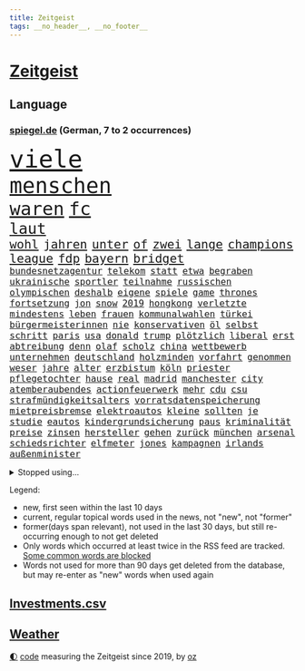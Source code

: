 ```yaml
---
title: Zeitgeist
tags: __no_header__, __no_footer__
---
```


# [Zeitgeist](https://oliz.io/zeitgeist/)

## Language

<h3><a href="https://www.spiegel.de" target="_blank">spiegel.de</a> (German, 7 to 2 occurrences)</h3>
<p style="font-family:monospace">
<span style="font-size:32pt"><a href="news_links.html#viele" class="current">viele</a></span>
<br>
<span style="font-size:28pt"><a href="news_links.html#menschen" class="current">menschen</a></span>
<br>
<span style="font-size:24pt"><a href="news_links.html#waren" class="current">waren</a></span>
<span style="font-size:24pt"><a href="news_links.html#fc" class="current">fc</a></span>
<br>
<span style="font-size:20pt"><a href="news_links.html#laut" class="current">laut</a></span>
<br>
<span style="font-size:16pt"><a href="news_links.html#wohl" class="current">wohl</a></span>
<span style="font-size:16pt"><a href="news_links.html#jahren" class="current">jahren</a></span>
<span style="font-size:16pt"><a href="news_links.html#unter" class="current">unter</a></span>
<span style="font-size:16pt"><a href="news_links.html#of" class="current">of</a></span>
<span style="font-size:16pt"><a href="news_links.html#zwei" class="current">zwei</a></span>
<span style="font-size:16pt"><a href="news_links.html#lange" class="current">lange</a></span>
<span style="font-size:16pt"><a href="news_links.html#champions" class="current">champions</a></span>
<span style="font-size:16pt"><a href="news_links.html#league" class="current">league</a></span>
<span style="font-size:16pt"><a href="news_links.html#fdp" class="current">fdp</a></span>
<span style="font-size:16pt"><a href="news_links.html#bayern" class="current">bayern</a></span>
<span style="font-size:16pt"><a href="news_links.html#bridget" class="new">bridget</a></span>
<br>
<span style="font-size:12pt"><a href="news_links.html#bundesnetzagentur" class="current">bundesnetzagentur</a></span>
<span style="font-size:12pt"><a href="news_links.html#telekom" class="new">telekom</a></span>
<span style="font-size:12pt"><a href="news_links.html#statt" class="current">statt</a></span>
<span style="font-size:12pt"><a href="news_links.html#etwa" class="current">etwa</a></span>
<span style="font-size:12pt"><a href="news_links.html#begraben" class="current">begraben</a></span>
<span style="font-size:12pt"><a href="news_links.html#ukrainische" class="current">ukrainische</a></span>
<span style="font-size:12pt"><a href="news_links.html#sportler" class="current">sportler</a></span>
<span style="font-size:12pt"><a href="news_links.html#teilnahme" class="current">teilnahme</a></span>
<span style="font-size:12pt"><a href="news_links.html#russischen" class="current">russischen</a></span>
<span style="font-size:12pt"><a href="news_links.html#olympischen" class="current">olympischen</a></span>
<span style="font-size:12pt"><a href="news_links.html#deshalb" class="current">deshalb</a></span>
<span style="font-size:12pt"><a href="news_links.html#eigene" class="current">eigene</a></span>
<span style="font-size:12pt"><a href="news_links.html#spiele" class="current">spiele</a></span>
<span style="font-size:12pt"><a href="news_links.html#game" class="current">game</a></span>
<span style="font-size:12pt"><a href="news_links.html#thrones" class="current">thrones</a></span>
<span style="font-size:12pt"><a href="news_links.html#fortsetzung" class="current">fortsetzung</a></span>
<span style="font-size:12pt"><a href="news_links.html#jon" class="current">jon</a></span>
<span style="font-size:12pt"><a href="news_links.html#snow" class="new">snow</a></span>
<span style="font-size:12pt"><a href="news_links.html#2019" class="current">2019</a></span>
<span style="font-size:12pt"><a href="news_links.html#hongkong" class="current">hongkong</a></span>
<span style="font-size:12pt"><a href="news_links.html#verletzte" class="current">verletzte</a></span>
<span style="font-size:12pt"><a href="news_links.html#mindestens" class="current">mindestens</a></span>
<span style="font-size:12pt"><a href="news_links.html#leben" class="current">leben</a></span>
<span style="font-size:12pt"><a href="news_links.html#frauen" class="current">frauen</a></span>
<span style="font-size:12pt"><a href="news_links.html#kommunalwahlen" class="current">kommunalwahlen</a></span>
<span style="font-size:12pt"><a href="news_links.html#türkei" class="current">türkei</a></span>
<span style="font-size:12pt"><a href="news_links.html#bürgermeisterinnen" class="new">bürgermeisterinnen</a></span>
<span style="font-size:12pt"><a href="news_links.html#nie" class="current">nie</a></span>
<span style="font-size:12pt"><a href="news_links.html#konservativen" class="current">konservativen</a></span>
<span style="font-size:12pt"><a href="news_links.html#öl" class="current">öl</a></span>
<span style="font-size:12pt"><a href="news_links.html#selbst" class="current">selbst</a></span>
<span style="font-size:12pt"><a href="news_links.html#schritt" class="current">schritt</a></span>
<span style="font-size:12pt"><a href="news_links.html#paris" class="current">paris</a></span>
<span style="font-size:12pt"><a href="news_links.html#usa" class="current">usa</a></span>
<span style="font-size:12pt"><a href="news_links.html#donald" class="current">donald</a></span>
<span style="font-size:12pt"><a href="news_links.html#trump" class="current">trump</a></span>
<span style="font-size:12pt"><a href="news_links.html#plötzlich" class="current">plötzlich</a></span>
<span style="font-size:12pt"><a href="news_links.html#liberal" class="current">liberal</a></span>
<span style="font-size:12pt"><a href="news_links.html#erst" class="current">erst</a></span>
<span style="font-size:12pt"><a href="news_links.html#abtreibung" class="current">abtreibung</a></span>
<span style="font-size:12pt"><a href="news_links.html#denn" class="current">denn</a></span>
<span style="font-size:12pt"><a href="news_links.html#olaf" class="current">olaf</a></span>
<span style="font-size:12pt"><a href="news_links.html#scholz" class="current">scholz</a></span>
<span style="font-size:12pt"><a href="news_links.html#china" class="current">china</a></span>
<span style="font-size:12pt"><a href="news_links.html#wettbewerb" class="current">wettbewerb</a></span>
<span style="font-size:12pt"><a href="news_links.html#unternehmen" class="current">unternehmen</a></span>
<span style="font-size:12pt"><a href="news_links.html#deutschland" class="current">deutschland</a></span>
<span style="font-size:12pt"><a href="news_links.html#holzminden" class="new">holzminden</a></span>
<span style="font-size:12pt"><a href="news_links.html#vorfahrt" class="new">vorfahrt</a></span>
<span style="font-size:12pt"><a href="news_links.html#genommen" class="current">genommen</a></span>
<span style="font-size:12pt"><a href="news_links.html#weser" class="new">weser</a></span>
<span style="font-size:12pt"><a href="news_links.html#jahre" class="current">jahre</a></span>
<span style="font-size:12pt"><a href="news_links.html#alter" class="current">alter</a></span>
<span style="font-size:12pt"><a href="news_links.html#erzbistum" class="current">erzbistum</a></span>
<span style="font-size:12pt"><a href="news_links.html#köln" class="current">köln</a></span>
<span style="font-size:12pt"><a href="news_links.html#priester" class="current">priester</a></span>
<span style="font-size:12pt"><a href="news_links.html#pflegetochter" class="new">pflegetochter</a></span>
<span style="font-size:12pt"><a href="news_links.html#hause" class="current">hause</a></span>
<span style="font-size:12pt"><a href="news_links.html#real" class="current">real</a></span>
<span style="font-size:12pt"><a href="news_links.html#madrid" class="current">madrid</a></span>
<span style="font-size:12pt"><a href="news_links.html#manchester" class="current">manchester</a></span>
<span style="font-size:12pt"><a href="news_links.html#city" class="current">city</a></span>
<span style="font-size:12pt"><a href="news_links.html#atemberaubendes" class="new">atemberaubendes</a></span>
<span style="font-size:12pt"><a href="news_links.html#actionfeuerwerk" class="new">actionfeuerwerk</a></span>
<span style="font-size:12pt"><a href="news_links.html#mehr" class="current">mehr</a></span>
<span style="font-size:12pt"><a href="news_links.html#cdu" class="current">cdu</a></span>
<span style="font-size:12pt"><a href="news_links.html#csu" class="current">csu</a></span>
<span style="font-size:12pt"><a href="news_links.html#strafmündigkeitsalters" class="new">strafmündigkeitsalters</a></span>
<span style="font-size:12pt"><a href="news_links.html#vorratsdatenspeicherung" class="new">vorratsdatenspeicherung</a></span>
<span style="font-size:12pt"><a href="news_links.html#mietpreisbremse" class="new">mietpreisbremse</a></span>
<span style="font-size:12pt"><a href="news_links.html#elektroautos" class="current">elektroautos</a></span>
<span style="font-size:12pt"><a href="news_links.html#kleine" class="current">kleine</a></span>
<span style="font-size:12pt"><a href="news_links.html#sollten" class="current">sollten</a></span>
<span style="font-size:12pt"><a href="news_links.html#je" class="current">je</a></span>
<span style="font-size:12pt"><a href="news_links.html#studie" class="current">studie</a></span>
<span style="font-size:12pt"><a href="news_links.html#eautos" class="current">eautos</a></span>
<span style="font-size:12pt"><a href="news_links.html#kindergrundsicherung" class="current">kindergrundsicherung</a></span>
<span style="font-size:12pt"><a href="news_links.html#paus" class="current">paus</a></span>
<span style="font-size:12pt"><a href="news_links.html#kriminalität" class="current">kriminalität</a></span>
<span style="font-size:12pt"><a href="news_links.html#preise" class="current">preise</a></span>
<span style="font-size:12pt"><a href="news_links.html#zinsen" class="current">zinsen</a></span>
<span style="font-size:12pt"><a href="news_links.html#hersteller" class="current">hersteller</a></span>
<span style="font-size:12pt"><a href="news_links.html#gehen" class="current">gehen</a></span>
<span style="font-size:12pt"><a href="news_links.html#zurück" class="current">zurück</a></span>
<span style="font-size:12pt"><a href="news_links.html#münchen" class="current">münchen</a></span>
<span style="font-size:12pt"><a href="news_links.html#arsenal" class="current">arsenal</a></span>
<span style="font-size:12pt"><a href="news_links.html#schiedsrichter" class="current">schiedsrichter</a></span>
<span style="font-size:12pt"><a href="news_links.html#elfmeter" class="current">elfmeter</a></span>
<span style="font-size:12pt"><a href="news_links.html#jones" class="current">jones</a></span>
<span style="font-size:12pt"><a href="news_links.html#kampagnen" class="current">kampagnen</a></span>
<span style="font-size:12pt"><a href="news_links.html#irlands" class="new">irlands</a></span>
<span style="font-size:12pt"><a href="news_links.html#außenminister" class="current">außenminister</a></span>
</p>
<details>
<summary>Stopped using...</summary>
<p class="former" style="font-size:12pt">
mailand(1267) verstorbenen(1267) taten(1266) bidens(1265) bochum(1265) vollständig(1265) bitte(1264) staatschef(1264) szene(1264) erscheinen(1263) manager(1263) phase(1263) überwinden(1263) bielefeld(1262) christine(1262) gäste(1262) vermuten(1262) welchem(1262) anspruch(1261) begründung(1261) extreme(1261) for(1261) schwarzen(1261) teams(1261) verhandelt(1261) 12(1260) co₂(1260) einsatzkräfte(1260) freiheitsstrafe(1260) hubschrauber(1260) innenminister(1260) lag(1260) lehnen(1260) reiche(1260) abstimmen(1259) geholt(1259) wen(1259) widerspruch(1259) ankündigung(1258) bremer(1258) lebens(1258) nahverkehr(1258) beweisen(1257) entscheidend(1257) hotel(1257) jury(1257) lager(1257) löste(1257) rechtsextremen(1257) summe(1257) zuständige(1257) öffnen(1257) angekommen(1256) einzug(1256) geduld(1256) maßnahme(1256) respekt(1256) termin(1256) täglich(1256) untersuchungsausschuss(1256) who(1256) anne(1255) bundesländern(1255) sinnvoll(1255) still(1255) stimme(1255) umwelt(1255) wochenlang(1255) hölle(1254) niederlanden(1254) regiert(1254) trafen(1254) appell(1253) streitkräfte(1253) thailand(1253) geklärt(1252) infektion(1252) jüngere(1251) sinn(1251) entsetzen(1250) george(1250) homeoffice(1250) unterschiedlich(1250) klären(1249) saarland(1249) wälder(1249) beiträge(1248) genutzt(1248) meiner(1248) schaffte(1248) distanz(1247) gefangene(1247) verbindet(1247) claudia(1246) deals(1246) nah(1246) schuss(1246) verschwand(1246) berühmten(1245) lücke(1245) letztes(1241) zerstören(1240) analysiert(1239) garten(1239) prognose(1237) rechtzeitig(1236) top(1236) automatisch(1234) kooperation(1234) beitrag(1232) papier(1232) schneider(1232) gesichert(1230) hinweis(1222) abgeschlossen(1217) karlsruhe(1208) lehrerin(1134) günstig(1117) hochschulen(1111) lahm(1095) interessen(1066) videoaufnahmen(1017) seither(1009) kleidung(1007) stundenlang(1005) kümmern(1000) bundesanwaltschaft(990) autoren(988) konzerns(958) nachspielzeit(945) übertragen(942) drauf(941) schlafen(935) nachmittag(931) befreiung(928) gewandt(921) getöteten(919) spiegelkorrespondent(912) kursieren(906) kurze(899) zentralen(893) menschlichkeit(876) lieferungen(874) unserem(853) kompromiss(836) hochzeit(817) bundesinnenministerin(816) einrichtungen(808) spektakel(803) pekings(787) krankheiten(784) 49(778) überzeugung(774) aufhören(773) fehlverhalten(770) mbappé(764) vereinigung(754) fluss(749) unmittelbar(745) hochrangigen(732) rezession(732) spart(720) niedersächsischen(717) indem(714) talent(713) antisemitische(708) umstände(690) erfurt(684) hitze(679) mordfall(677) weltverband(674) 1200(670) ausgebaut(665) hadert(664) titelverteidiger(659) joshua(658) prompt(645) lena(643) schwimmen(636) 81(632) geschichtenewsletter(630) rettungsaktion(625) olympiasieger(622) usmilitär(621) digitale(619) freispruch(605) effekt(603) subventionen(602) protestbewegung(598) nation(597) importiert(593) begrenzen(580) tobias(578) farben(574) jude(574) antarktis(569) spionage(567) gerechtfertigt(559) rügt(556) praktisch(554) indiens(550) begegnung(545) dokumentieren(545) scheinbar(542) spiegelrecherche(540) bestimmen(539) lionel(537) katze(535) knappe(529) kohl(524) 23jährige(522) parolen(521) desinformation(520) erben(517) bedrohungen(513) pistole(496) redet(493) spion(493) liberale(490) skepsis(486) kommentiert(480) wiederholen(479) 1991(478) saarlouis(478) 47(472) nico(471) internationalem(464) arbeitsplätze(459) legendäre(456) vergab(455) perfekten(453) venedig(448) kulturstaatsministerin(446) aussieht(441) spezialkräfte(441) vorstand(439) reihen(438) dauer(431) ricarda(430) vorstandschef(425) jason(424) republikanische(424) baden(422) leon(422) heran(419) floh(418) openai(418) anderson(416) manöver(414) fridays(409) unruhe(409) tarifverhandlungen(408) bewertet(405) 1600(401) wegner(398) zuckerberg(397) wölfe(391) gebäuden(390) 15jährigen(381) gejagt(380) statistischen(379) warb(378) gewartet(375) höhepunkt(375) verstärken(374) älteren(373) überwunden(373) z(372) handelte(370) jugend(370) spektakulärer(367) mannheim(363) asylpolitik(361) beleg(361) wrack(360) li(359) aktueller(358) heutige(358) betrunkener(356) gefangen(353) fußballverband(349) helmut(345) hauptsache(341) feierlichkeiten(338) samuel(338) 2010(336) klares(336) konrad(334) forscherin(330) breit(327) kremlkritiker(327) dir(324) spaniens(324) explodiert(323) versteckt(323) 15jährige(320) arabischen(320) arktis(320) ken(320) katrin(319) natur(316) plastikmüll(314) genießen(313) iphones(312) gewannen(308) spektakulären(308) male(307) todesfälle(306) dämpfer(303) organisationen(302) bundeshaushalt(301) verfassung(301) wuchs(297) befürchtete(296) gegners(295) ford(294) einbestellt(292) 38jähriger(291) kylian(289) budget(288) 77(286) gelaufen(286) erkennt(283) älterer(282) einzigen(280) überprüft(277) interessiert(273) schnellstmöglich(269) obersten(266) abwenden(265) schwach(262) bahrain(260) architekten(259) killer(259) schwedens(259) bewerbungen(257) besiegen(256) verfilmt(256) übereinstimmenden(255) travis(254) erweitert(252) stockt(250) desaster(248) warmen(248) schneidet(244) zeitgleich(242) schönste(239) froh(238) wmtitel(238) skurriler(236) jungs(234) wissenschaftlich(234) ernste(232) adenauer(231) stoppte(229) natürlichen(225) hilferuf(224) sicherheitsrat(224) anfangen(221) ausnahmezustand(221) o’connor(221) reisenden(221) effekte(218) ehrung(218) widersprüchliche(218) betrachten(217) detaillierte(217) drogenboss(213) sperre(212) astronomen(210) leser(210) straflager(210) american(209) niederlegen(207) gestiegenen(206) erstattet(205) superreiche(205) young(204) fsv(203) medaillen(203) zivilbevölkerung(203) bbc(202) 83jährige(201) deine(201) neuesten(200) klimageld(199) dumm(198) einziges(198) gleis(198) berger(197) uwe(195) achtzigerjahren(194) suv(193) jugendstrafe(192) letztlich(192) verbrannte(192) weltmeistertitel(192) einflussreiche(191) moritz(190) quelle(188) unbehelligt(188) palästinensischer(185) sanften(185) serbiens(185) verfolgte(185) demokratischen(184) abgeschossen(183) engländer(182) winters(182) auferstehung(181) bernstein(180) oppositionspolitiker(180) jubiläum(179) verhalf(178) darstellung(177) schlicht(177) strafgerichtshof(177) überraschte(177) daneben(176) sibirien(176) untergegangen(176) volle(176) weinen(176) weltgrößte(176) raumstation(175) gelebt(171) gestiegener(171) zentralrat(171) spiegelrekonstruktion(168) stocken(168) flüchtlingsunterkunft(167) inselstaat(167) flüchtig(166) 2035(165) 41jährige(165) 14jährige(164) asylverfahren(164) schafften(164) ausfälle(162) kelce(162) nichtstun(162) haftbefehle(161) arbeite(160) klassischen(160) rennstall(160) stimmte(160) gerätselt(159) vermittlung(159) abgelöst(158) neuerungen(158) scharen(158) umwege(158) angegangen(157) zentralrats(157) ratschläge(156) wenden(156) bauten(154) bevorzugt(154) hinterzogen(154) gewerkschafter(153) höchster(153) night(153) rudolf(153) 1100(151) audio(150) emotionaler(150) kilometern(150) wilde(150) teilgenommen(149) ungeklärten(149) abschneiden(147) hof(147) gazastadt(145) volleyball(145) berlinmitte(144) engere(144) erschreckende(144) führerscheinprüfung(143) kilo(143) solidarisieren(143) sturmflut(143) 45jährige(142) länderchefs(142) bestes(141) eskalationen(141) hasses(141) hindern(141) monatlich(141) tanz(141) attraktiver(140) neigen(140) pickup(140) adam(139) enthält(139) konditionen(139) sahen(139) ingenieur(138) júnior(137) karim(137) bewegenden(136) option(136) qualitäten(135) eminem(134) fdppolitikerin(134) herbe(134) oftmals(134) stille(133) verpackungsmüll(133) eautobauer(132) landtags(131) rendite(131) großvater(130) künstlerische(130) usamerikanischen(130) verzögerungstaktik(130) ähnliches(130) bundesamts(129) siegtor(129) ausführlich(128) sowjetunion(128) aufzeichnungen(126) sprecherin(125) student(125) unrwa(125) webb(125) schwerin(124) weltraumteleskop(124) ausschlussverfahren(123) eingelegt(123) mccann(123) schwindet(123) bundeskriminalamt(122) gespalten(122) bewältigen(121) mitarbeiterinnen(121) immobilienkäufer(120) freitagmorgen(119) hingerichtet(119) ruht(119) verhält(119) wobei(119) 102(118) betreut(118) championsleaguespiel(118) haley(118) nikki(118) präsidentschaftskandidatur(118) verwüstete(118) deckt(116) endgültige(115) pia(115) verschicken(115) bundesligisten(114) joel(114) onlinewerbung(114) selbstbestimmung(114) stream(113) kopfschmerzen(112) siegesserie(112) tarifkonflikt(112) beteiligen(110) blaue(110) altman(109) spurensuche(109) beschämend(108) doku(108) pentagon(108) ostdeutschen(107) unruhen(107) bedrängnis(106) carlo(106) podest(106) versteck(106) weitreichende(106) bewohnern(105) biathletin(105) fertigung(105) saisonauftakt(105) bestraft(104) paula(104) berechnung(103) durchsuchten(103) gucci(103) dutzender(102) aden(101) bewiesen(101) nbaspieler(101) verbundene(101) menschenrechtsorganisationen(100) hochrangiger(99) prize(99) überschreiten(99) ansehen(98) erfolgserlebnis(98) geschäftsmodelle(98) gregoritsch(98) widersacher(98) autoritäre(97) erwägen(97) playoffs(96) dubai(95) zugelegt(95) dokumentierte(94) durchgeführt(94) eingegangen(94) rückschläge(94) unbesetzt(94) fortnite(93) kyoto(93) stiehlt(93) untergrund(93) eingezogen(92) vorwahlen(92) wow(92) gera(91) hungern(91) iss(91) kakao(91) malte(91) ungeplante(91) verbrennungsmotor(91) wundert(91) demokratien(90) grande(90) hinunter(90) maduro(90) nicolás(90) traumjob(90) überragte(90) amerikas(89) ausgenutzt(89) personenverkehr(89) schokolade(89) stadtplaner(89) unnötig(89) act(88) bauernverband(88) brooklyn(88) grünenfraktionsvize(88) reizt(88) schreckschusswaffe(88) sozialabgaben(88) weltreise(88) formulierungen(87) immunität(87) putingegner(87) aussteigerin(86) beschmieren(86) nachhilfe(86) ostdeutsche(86) schlachtfeld(86) schäumt(86) bunker(85) doll(85) huthimiliz(85) lambsdorff(85) missbrauchsfälle(85) rimini(85) klimaschützern(84) notorischen(84) profiboxer(84) schimpft(84) timo(84) wachsendem(84) weltgemeinschaft(84) berühren(83) besprechung(83) danke(83) erkunden(83) kameramann(83) skilanglauf(83) abschlussdokument(82) anfahren(82) handgreiflich(82) matterhorn(82) suizide(82) appstore(81) entstandene(81) gebrannt(81) true(81) 32jährige(80) berlinale(80) geldanlage(80) topposten(80) wirtschaftswachstum(80) handelsschiff(79) militärallianz(79) patriarchat(79) schrittweise(79) elektromodell(78) huthiangriffen(78) liveblog(78) pornhub(78) spionageabwehr(78) stripchat(78) widmen(78) xvideos(78) zusteht(78) 47jähriger(77) athen(77) feigheit(77) hinrunde(77) schwedt(77) unerreichbar(77) verkäufern(77) datieren(76) millionenbetrag(76) motorsportchef(76) schreckens(76) dreistelligen(75) erwähnt(75) timesumfrage(75) verbandspräsident(75) wahlzettel(75) archiv(74) bedrängt(74) bestellung(74) erziehung(74) gíslason(74) lamberty(74) landschaften(74) nets(74) norddeutschlands(74) plattner(74) routine(74) sehnsucht(74) sonnensystem(74) vorwahl(74) 276(73) bombe(73) doppelsieg(73) hollywoods(73) babybauch(72) bachmut(72) bestatter(72) einführen(72) festgenommenen(72) hakenkreuzen(72) informationskrieg(72) ramona(72) schwäbisch(72) sogenanntes(72) staatsmacht(72) antalya(71) auseinandergebaut(71) einzigartigen(71) familienstreit(71) gegenkandidaten(71) ordentlich(71) weltgeschehen(71) beamter(70) feminismus(70) katastrophal(70) niedersächsische(70) sirenen(70) witze(70) abgetaucht(69) co₂preis(69) droge(69) eisbären(69) hennig(69) jinpings(69) kaffeemaschine(69) kampfpause(69) kranken(69) pott(69) schaulustige(69) billigen(68) carvalho(68) gelb(68) gesprächsbereit(68) hilfskorridor(68) qiang(68) valencia(68) volkskongress(68) gottes(67) gruppenfoto(67) mossad(67) supermodel(67) thermometer(67) vorbereiten(67) entdeckungen(66) flugobjekt(66) senatorin(66) bauernverbände(65) buchenwald(65) durststrecke(65) jahrmillionen(65) lovestory(65) sabotieren(65) sozialist(65) örtliche(65) chloé(64) eindeutigen(64) französin(64) geringe(64) kompass(64) margarine(64) oscar(64) verunglückten(64) wimbledonsiegerin(64) wirtschaftsflaute(64) format(63) houston(63) katz(63) reiseerlebnisse(63) schallmauer(63) trauerfeier(63) ute(63) bediente(62) bestsellerautor(62) dating(62) halbinsel(62) wanderung(62) auslaufende(61) beschädigen(61) betreffen(61) beweis(61) teamchef(61) trainings(61) verden(61) 122(60) berühmteste(60) bestürzung(60) faule(60) gehweg(60) geschäftsjahr(60) gittern(60) militärübungen(60) patzer(60) 900(59) berufstätige(59) deutschlandweit(59) internat(59) sommermärchen(59) daheim(58) hai(58) immun(58) notlandung(58) reichste(58) siebzigerjahren(58) survive(58) usluftfahrtbehörde(58) anrücken(57) gefühlt(57) partnerschaften(57) rentenversicherung(57) ballade(56) dolphins(56) drittstaatenlösung(56) hungersnot(56) kansas(56) kohlekraftwerk(56) theorien(56) warnten(56) agrarpolitik(55) ancelotti(55) meere(55) sinéad(55) trecker(55) usschiff(55) visionen(55) bamf(54) halberstadt(54) heile(54) rematch(54) streikt(54) vollzeit(54) wiegelt(54) zusammenkunft(54) 1984(53) aufenthalt(53) darlehen(53) handle(53) irgendwie(53) playboy(53) verglühen(53) geprägte(52) nationalpark(52) spürbar(52) trauung(52) vielversprechende(52) deutschfranzösischen(51) eingesetzter(51) freute(51) great(51) konkurrentin(51) kritischem(51) schreit(51) tuesday(51) begeisterte(50) brosnan(50) entschädigt(50) festhalten(50) pierce(50) potsdamer(50) provisorischen(50) schifffahrt(50) sumpf(50) umgeleitet(50) versicherten(50) bundesligahistorie(49) dier(49) eritreaveranstaltung(49) galaxie(49) kater(49) kämen(49) wiederholten(48) gemeinsamkeiten(47) huthirakete(47) imitiert(47) martyrium(47) stellung(47) sunaks(47) yeti(47) zahm(47) beliebte(46) bunte(46) cillian(46) filmfestspiele(46) hagen(46) harvey(46) lenken(46) murphy(46) rüttelt(46) spionageverdacht(46) unabhängigen(46) argumentiert(45) aufseher(45) ausländischer(45) kay(45) kontroversen(45) wirecardmanager(45) drohnenattacke(44) labour(44) münchnern(44) schwenk(44) wühlen(44) übertragung(44) expertenrat(43) ios(43) omen(43) rettete(43) transport(43) zurückgerufen(43) antischiffsrakete(42) bearbeiten(42) erleiden(42) fußballturnier(42) inwiefern(42) kranker(42) marie(42) prügelten(42) ratschlag(42) syrischen(42) vergangenes(42) arthur(41) huthiraketen(41) vietnam(41) ag(40) chatgptentwickler(40) ostbeauftragte(40) rentnern(40) ussoldaten(40) vanessa(40) amtsvorgänger(39) begünstigung(39) bucht(39) exekutiert(39) gepostet(39) grausamen(39) kalaschnikow(39) minderjährigen(39) peinlichen(39) ausüben(38) gefressen(38) latinos(38) osloer(38) teilten(38) adria(37) auszurichten(37) knickt(37) perfiden(37) regierungsflieger(37) therapeuten(37) esc(36) innenstädten(36) kinderintensivstation(36) kolumnistin(36) krönt(36) luftsicherheitskräfte(36) oh(36) skirennen(36) strukturelle(36) strömen(36) zeitungsinterview(36) üppiges(36) beschneiden(35) eigenschaft(35) landrat(35) neunten(35) rumpfteils(35) unteren(35) verkürzt(35) cdukandidat(34) horner(34) unogericht(34) benfares(33) dopingverdacht(33) großeltern(33) versenkt(33) verwechselte(33) chemieriesen(32) feedback(32) implantiert(32) unerwartetes(32) verpflanzte(32) öpnv(32) emojis(31) exmatrikulation(31) formel1fahrer(31) gelegenen(31) gesetzespaket(31) saturday(31) schrecklich(31) sicheres(31) webseite(31) abziehen(30) blau(30) gäbe(30) interner(30) militärgeheimdienst(30) politikwissenschaftler(30) raketentests(30) ramponiert(30) schwarzmeerflotte(30) sound(30) agnieszka(29) bestform(29) chiefs(29) epoche(29) etabliert(29) leuchtturmwärter(29) maulwurf(29) sicherheitsschleusen(29) sichtlich(29) wohnmobil(29) zusammengeschlagen(29) überwand(29) autoexperte(28) dreiecks(28) dudenhöffer(28) ersehnte(28) ferdinand(28) marathon(28) milliardenprogramm(28) quadrat(28) sektor(28) umschmeicheln(28) usvorwahlen(28) anfeindungen(27) angewachsen(27) kraftwerk(27) obst(27) sportfunktionär(27) auszugeben(26) gesänge(26) israelkritik(26) pitzke(26) chemikalie(25) fertig(25) gefeuert(25) ladung(25) mittelstand(25) wintersport(25) zwangspause(25) achterbahn(24) ausmacht(24) bewaffnung(24) einsetzt(24) frist(24) hilfsgelder(24) spielball(24) telegram(24) beruflichen(23) enteignung(23) menschenrechtsverletzungen(23) rosneft(23) abschließt(22) ammerland(22) bemerkenswerter(22) benannt(22) facebookkonzern(22) jahrestag(22) russinnen(22) sensible(22) unangenehme(22) zerren(22) übertrieben(22) diversität(21) erweiterung(21) gefilmt(21) gesiegt(21) henriksen(21) iwforscher(21) lügner(21) simona(21) trost(21) winterberg(21) academy(20) architektur(20) lazio(20) rivalisierende(20) spitzen(20) straßensperrungen(20) trackt(20) beistandspflicht(19) dune(19) fdpverteidigungspolitikerin(19) flugzeughersteller(19) junges(19) missbrauchsskandal(19) raub(19) rückfall(19) vorgeführt(19) fortzusetzen(18) pussy(18) rennstrecke(18) sabotage(18) schwedin(18) schwimmer(18) seltsamen(18) volkswirtschaften(18) aufstrebender(17) eindeutig(16) notoperiert(16) preisgegeben(16) seeleute(16) touristin(16) besetzen(15) rihanna(15) transfer(15) bobwm(14) chatrian(14) eingehalten(14) erziehen(14) kriminell(14) nahrungskette(14) republikanischen(14) siegessicher(14) beziffert(13) boeings(13) dienen(13) entkamen(13) kinski(13) marseille(13) nacktszenen(13) nastassja(13) offiziere(13) reifezeugnis(13) tiefes(13) trauernden(13) stabilisieren(12) unterlagen(12) usarmee(12) vorgesehene(12) 58jähriger(11) car(11) daherkommt(11) garri(11) höß(11) kasparow(11) monica(11) nüsse(11) sergej(11) speeddating(11)
</p>
</details>
<p>Legend:
<ul>
<li><span class="new">new</span>, first seen within the last 10 days</li>
<li><span class="current">current</span>, regular topical words used in the news, not "new", not "former"</li>
<li><span class="former">former(days span relevant)</span>, not used in the last 30 days, but still re-occurring enough to not get deleted</li>
<li>Only words which occurred at least twice in the RSS feed are tracked. <a href="language/filters.py">Some common words are blocked</a></li>
<li>Words not used for more than 90 days get deleted from the database, but may re-enter as "new" words when used again</li>
</ul>
</p>

## [Investments](investments.html)[.csv](investments.csv)

## [Weather](weather.html)

<footer>
<a href="javascript:toggleTheme()" class="nav">🌓</a>
<a href="https://github.com/ooz/zeitgeist">code</a> measuring the Zeitgeist since 2019, by <a href="https://oliz.io">oz</a>
</footer>
